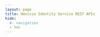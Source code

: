 ```yaml
---
layout: page
title: Omnissa Identity Service REST APIs
hide:
  #- navigation
  - toc
---
```


<swagger-ui src="omnissa-identity-service-api-doc.json"/>
